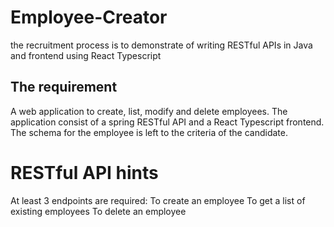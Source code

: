 # Employee-Creator

the recruitment process is to demonstrate of writing RESTful APIs in Java and frontend using React Typescript

## The requirement

A web application to create, list, modify and delete employees. The application consist of a spring RESTful API and a React Typescript frontend. The schema for the employee is left to the criteria of the candidate.

# RESTful API hints

At least 3 endpoints are required:
To create an employee
To get a list of existing employees
To delete an employee

